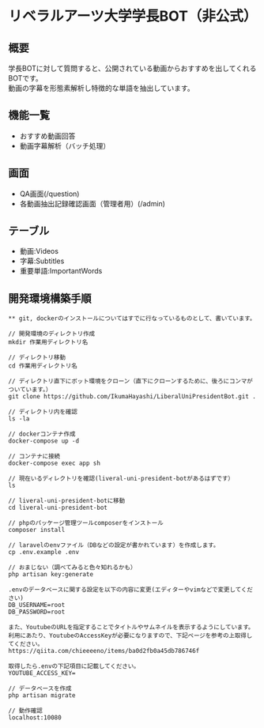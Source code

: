 # リベラルアーツ大学学長BOT（非公式）
## 概要
学長BOTに対して質問すると、公開されている動画からおすすめを出してくれるBOTです。  
動画の字幕を形態素解析し特徴的な単語を抽出しています。

## 機能一覧
- おすすめ動画回答
- 動画字幕解析（バッチ処理）

## 画面
- QA画面(/question)
- 各動画抽出記録確認画面（管理者用）(/admin)

## テーブル
- 動画:Videos
- 字幕:Subtitles
- 重要単語:ImportantWords

## 開発環境構築手順
```
** git, dockerのインストールについてはすでに行なっているものとして、書いています。

// 開発環境のディレクトリ作成
mkdir 作業用ディレクトリ名

// ディレクトリ移動
cd 作業用ディレクトリ名

// ディレクトリ直下にボット環境をクローン（直下にクローンするために、後ろにコンマがついています。）
git clone https://github.com/IkumaHayashi/LiberalUniPresidentBot.git .

// ディレクトリ内を確認
ls -la

// dockerコンテナ作成
docker-compose up -d

// コンテナに接続
docker-compose exec app sh

// 現在いるディレクトリを確認(liveral-uni-president-botがあるはずです）
ls

// liveral-uni-president-botに移動
cd liveral-uni-president-bot

// phpのパッケージ管理ツールcomposerをインストール
composer install

// laravelのenvファイル（DBなどの設定が書かれています）を作成します。
cp .env.example .env

// おまじない（調べてみると色々知れるかも）
php artisan key:generate

.envのデータベースに関する設定を以下の内容に変更(エディターやvimなどで変更してください)
DB_USERNAME=root
DB_PASSWORD=root

また、YoutubeのURLを指定することでタイトルやサムネイルを表示するようにしています。
利用にあたり、YoutubeのAccessKeyが必要になりますので、下記ページを参考の上取得してください。
https://qiita.com/chieeeeno/items/ba0d2fb0a45db786746f

取得したら.envの下記項目に記載してください。
YOUTUBE_ACCESS_KEY=

// データベースを作成
php artisan migrate

// 動作確認
localhost:10080
```